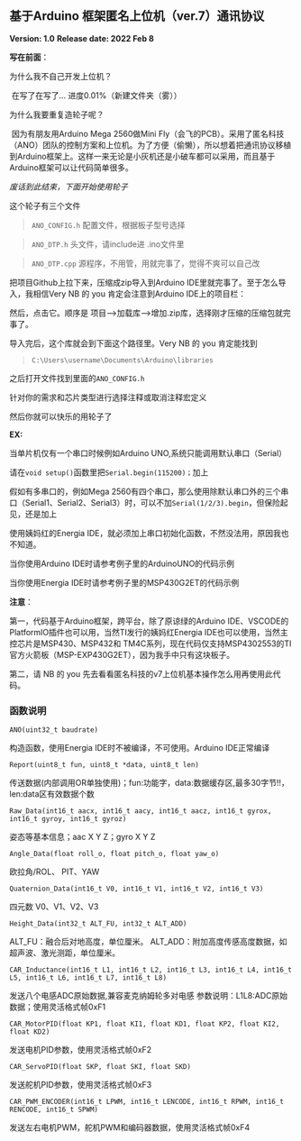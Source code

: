 ## 基于Arduino 框架匿名上位机（ver.7）通讯协议

**Version: 1.0**
**Release date: 2022 Feb 8**

**写在前面**：

为什么我不自己开发上位机？

​		在写了在写了... 进度0.01%（新建文件夹（雾））

为什么我要重复造轮子呢？

​		因为有朋友用Arduino Mega 2560做Mini Fly（会飞的PCB）。采用了匿名科技（ANO）团队的控制方案和上位机。为了方便（偷懒），所以想着把通讯协议移植到Arduino框架上。这样一来无论是小灰机还是小破车都可以采用，而且基于Arduino框架可以让代码简单很多。

*废话到此结束，下面开始使用轮子*

这个轮子有三个文件

> `ANO_CONFIG.h`			配置文件，根据板子型号选择

> `ANO_DTP.h`					头文件，请include进 .ino文件里

> `ANO_DTP.cpp`				源程序，不用管，用就完事了，觉得不爽可以自己改

把项目Github上拉下来，压缩成zip导入到Arduino IDE里就完事了。至于怎么导入，我相信Very NB 的 you 肯定会注意到Arduino IDE上的项目栏：

然后，点击它。顺序是 项目-->加载库-->增加.zip库，选择刚才压缩的压缩包就完事了。

导入完后，这个库就会到下面这个路径里。Very NB 的 you 肯定能找到

> `C:\Users\username\Documents\Arduino\libraries`

之后打开文件找到里面的`ANO_CONFIG.h`

针对你的需求和芯片类型进行选择注释或取消注释宏定义

然后你就可以快乐的用轮子了

**EX:**

当单片机仅有一个串口时候例如Arduino UNO,系统只能调用默认串口（Serial）

请在`void setup()`函数里把`Serial.begin(115200)；`加上

假如有多串口的，例如Mega 2560有四个串口，那么使用除默认串口外的三个串口（Serial1、Serial2、Serial3）时，可以不加`Serial(1/2/3).begin`，但保险起见，还是加上

使用姨妈红的Energia IDE，就必须加上串口初始化函数，不然没法用，原因我也不知道。

当你使用Arduino IDE时请参考例子里的ArduinoUNO的代码示例

当你使用Energia IDE时请参考例子里的MSP430G2ET的代码示例

**注意**：

第一，代码基于Arduino框架，跨平台，除了原谅绿的Arduino IDE、VSCODE的PlatformIO插件也可以用，当然TI发行的姨妈红Energia IDE也可以使用，当然主控芯片是MSP430、MSP432和 TM4C系列，现在代码仅支持MSP4302553的TI官方火箭板（MSP-EXP430G2ET），因为我手中只有这块板子。

第二，请 NB 的 you 先去看看匿名科技的v7上位机基本操作怎么用再使用此代码。

### 函数说明

`ANO(uint32_t baudrate)`

构造函数，使用Energia IDE时不被编译，不可使用。Arduino IDE正常编译

`Report(uint8_t fun, uint8_t *data, uint8_t len)`

传送数据(内部调用OR单独使用)；fun:功能字，data:数据缓存区,最多30字节!!，len:data区有效数据个数

`Raw_Data(int16_t aacx, int16_t aacy, int16_t aacz, int16_t gyrox, int16_t gyroy, int16_t gyroz)`

姿态等基本信息；aac  X Y Z；gyro X Y Z

`Angle_Data(float roll_o, float pitch_o, float yaw_o)`

欧拉角/ROL、 PIT、YAW

`Quaternion_Data(int16_t V0, int16_t V1, int16_t V2, int16_t V3)`

四元数 V0、V1、V2、V3

`Height_Data(int32_t ALT_FU, int32_t ALT_ADD)`

ALT_FU：融合后对地高度，单位厘米。
ALT_ADD：附加高度传感高度数据，如超声波、激光测距，单位厘米。

`CAR_Inductance(int16_t L1, int16_t L2, int16_t L3, int16_t L4, int16_t L5, int16_t L6, int16_t L7, int16_t L8)`

发送八个电感ADC原始数据,兼容麦克纳姆轮多对电感
参数说明：L1L8:ADC原始数据；使用灵活格式帧0xF1

`CAR_MotorPID(float KP1, float KI1, float KD1, float KP2, float KI2, float KD2)`

发送电机PID参数，使用灵活格式帧0xF2

`CAR_ServoPID(float SKP, float SKI, float SKD)`

发送舵机PID参数，使用灵活格式帧0xF3

`CAR_PWM_ENCODER(int16_t LPWM, int16_t LENCODE, int16_t RPWM, int16_t RENCODE, int16_t SPWM)`

发送左右电机PWM，舵机PWM和编码器数据，使用灵活格式帧0xF4

